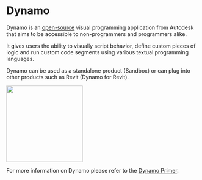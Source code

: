 # Dynamo

Dynamo is an [open-source](https://github.com/DynamoDS/Dynamo) visual programming application from Autodesk that aims to be accessible to non-programmers and programmers alike. 

It gives users the ability to visually script behavior, define custom pieces of logic and run custom code segments using various textual programming languages.

Dynamo can be used as a standalone product \(Sandbox\) or can plug into other products such as Revit \(Dynamo for Revit\).

<img src="../.gitbook/assets/dynamo1.png" style="width:200px;"/>

For more information on Dynamo please refer to the [Dynamo Primer](http://primer.dynamobim.org/).

